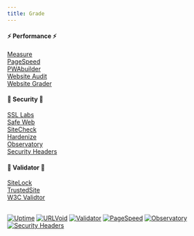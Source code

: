 ```yaml
---
title: Grade
---
```


<h4>⚡ Performance ⚡</h4>
<a href="https://web.dev/measure/?url=https://{{ .Site.Params.Domain }}" target="_blank" rel="noopener">Measure</a>
<br>
<a href="https://pagespeed.web.dev/report?url=https://{{ .Site.Params.Domain }}" target="_blank" rel="noopener">PageSpeed</a>
<br>
<a href="https://pwabuilder.com/reportcard?site=https://{{ .Site.Params.Domain }}" target="_blank" rel="noopener">PWAbuilder</a>
<br>
<a href="https://seositecheckup.com/seo-audit/{{ .Site.Params.Domain }}" target="_blank" rel="noopener">Website Audit</a>
<br>
<a href="https://website.grader.com/tests/{{ .Site.Params.Domain }}" target="_blank" rel="noopener">Website Grader</a>
<br>

<h4>🔰 Security 🔰</h4>
<a href="https://ssllabs.com/ssltest/analyze.html?d={{ .Site.Params.Domain }}" target="_blank" rel="noopener">SSL Labs</a>
<br>
<a href="https://safeweb.norton.com/report/show?url={{ .Site.Params.Domain }}" target="_blank" rel="noopener">Safe Web</a>
<br>
<a href="https://sitecheck.sucuri.net/results/{{ .Site.Params.Domain }}" target="_blank" rel="noopener">SiteCheck</a>
<br>
<a href="https://hardenize.com/report/{{ .Site.Params.Domain }}" target="_blank" rel="noopener">Hardenize</a>
<br>
<a href="https://observatory.mozilla.org/analyze/{{ .Site.Params.Domain }}" target="_blank" rel="noopener">Observatory</a>
<br>
<a href="https://securityheaders.com/?q=https://{{ .Site.Params.Domain }}" target="_blank" rel="noopener">Security Headers</a>
<br>

<h4>🏅 Validator 🏅</h4>
<a href="https://secure.sitelock.com/public/verify/{{ .Site.Params.Domain }}" target="_blank" rel="noopener">SiteLock</a>
<br>
<a href="https://trustedsite.com/verify?host={{ .Site.Params.Domain }}" target="_blank" rel="noopener">TrustedSite</a>
<br>
<a href="https://validator.nu/?doc=https://{{ .Site.Params.Domain }}" target="_blank" rel="noopener">W3C Validtor</a>
<br>
<br>

<a href="https://bytecheck.com/results?resource={{ .Site.Params.Domain }}" target="_blank" rel="noopener"><img alt="Uptime" src="https://img.shields.io/website?url=https://{{ .Site.Params.Domain }}"></a>
<a href="https://urlvoid.com/scan/{{ .Site.Params.Domain }}" target="_blank" rel="noopener"><img alt="URLVoid" src="https://img.shields.io/badge/urlvoid-safe-success"></a>
<a href="https://validator.nu/?doc=https://{{ .Site.Params.Domain }}" target="_blank" rel="noopener"><img alt="Validator" src="https://img.shields.io/w3c-validation/default?targetUrl=https://{{ .Site.Params.Domain }}"></a>
<a href="https://pagespeed.web.dev/report?url=https://{{ .Site.Params.Domain }}" target="_blank" rel="noopener"><img alt="PageSpeed" src="https://img.shields.io/badge/pagespeed-✓-success"></a>
<a href="https://observatory.mozilla.org/analyze/{{ .Site.Params.Domain }}" target="_blank" rel="noopener"><img alt="Observatory" src="https://img.shields.io/mozilla-observatory/grade/{{ .Site.Params.Domain }}"></a>
<a href="https://securityheaders.com/?q=https://{{ .Site.Params.Domain }}" target="_blank" rel="noopener"><img alt="Security Headers" src="https://img.shields.io/security-headers?url=https://{{ .Site.Params.Domain }}"></a>
<br>
<br>
